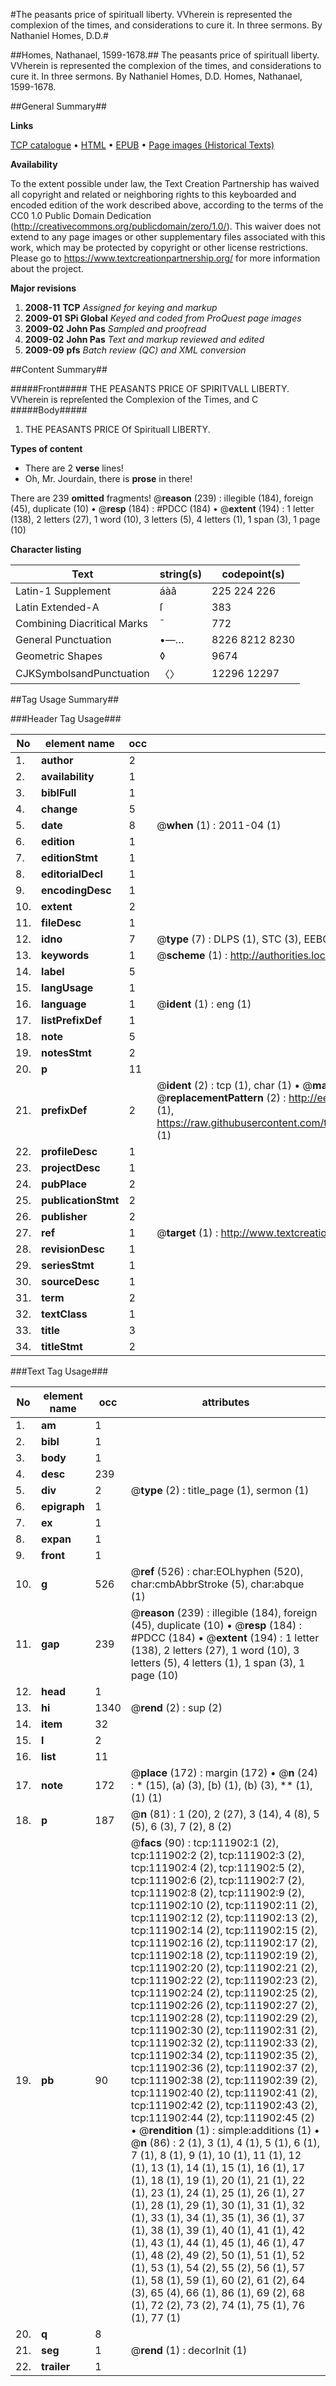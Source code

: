 #The peasants price of spirituall liberty. VVherein is represented the complexion of the times, and considerations to cure it. In three sermons. By Nathaniel Homes, D.D.#

##Homes, Nathanael, 1599-1678.##
The peasants price of spirituall liberty. VVherein is represented the complexion of the times, and considerations to cure it. In three sermons. By Nathaniel Homes, D.D.
Homes, Nathanael, 1599-1678.

##General Summary##

**Links**

[TCP catalogue](http://www.ota.ox.ac.uk/tcp/)  • 
[HTML](http://tei.it.ox.ac.uk/tcp/Texts-HTML/free/A86/A86502.html)  • 
[EPUB](http://tei.it.ox.ac.uk/tcp/Texts-EPUB/free/A86/A86502.epub) • 
[Page images (Historical Texts)](https://historicaltexts.jisc.ac.uk/eebo-99859803e)

**Availability**

To the extent possible under law, the Text Creation Partnership has waived all copyright and related or neighboring rights to this keyboarded and encoded edition of the work described above, according to the terms of the CC0 1.0 Public Domain Dedication (http://creativecommons.org/publicdomain/zero/1.0/). This waiver does not extend to any page images or other supplementary files associated with this work, which may be protected by copyright or other license restrictions. Please go to https://www.textcreationpartnership.org/ for more information about the project.

**Major revisions**

1. __2008-11__ __TCP__ *Assigned for keying and markup*
1. __2009-01__ __SPi Global__ *Keyed and coded from ProQuest page images*
1. __2009-02__ __John Pas__ *Sampled and proofread*
1. __2009-02__ __John Pas__ *Text and markup reviewed and edited*
1. __2009-09__ __pfs__ *Batch review (QC) and XML conversion*

##Content Summary##

#####Front#####
THE PEASANTS PRICE OF SPIRITVALL LIBERTY. VVherein is repreſented the Complexion of the Times, and C
#####Body#####

1. THE PEASANTS PRICE Of Spirituall LIBERTY.

**Types of content**

  * There are 2 **verse** lines!
  * Oh, Mr. Jourdain, there is **prose** in there!

There are 239 **omitted** fragments! 
 @__reason__ (239) : illegible (184), foreign (45), duplicate (10)  •  @__resp__ (184) : #PDCC (184)  •  @__extent__ (194) : 1 letter (138), 2 letters (27), 1 word (10), 3 letters (5), 4 letters (1), 1 span (3), 1 page (10)

**Character listing**


|Text|string(s)|codepoint(s)|
|---|---|---|
|Latin-1 Supplement|áàâ|225 224 226|
|Latin Extended-A|ſ|383|
|Combining             Diacritical Marks|̄|772|
|General Punctuation|•—…|8226 8212 8230|
|Geometric Shapes|◊|9674|
|CJKSymbolsandPunctuation|〈〉|12296 12297|

##Tag Usage Summary##

###Header Tag Usage###

|No|element name|occ|attributes|
|---|---|---|---|
|1.|__author__|2||
|2.|__availability__|1||
|3.|__biblFull__|1||
|4.|__change__|5||
|5.|__date__|8| @__when__ (1) : 2011-04 (1)|
|6.|__edition__|1||
|7.|__editionStmt__|1||
|8.|__editorialDecl__|1||
|9.|__encodingDesc__|1||
|10.|__extent__|2||
|11.|__fileDesc__|1||
|12.|__idno__|7| @__type__ (7) : DLPS (1), STC (3), EEBO-CITATION (1), PROQUEST (1), VID (1)|
|13.|__keywords__|1| @__scheme__ (1) : http://authorities.loc.gov/ (1)|
|14.|__label__|5||
|15.|__langUsage__|1||
|16.|__language__|1| @__ident__ (1) : eng (1)|
|17.|__listPrefixDef__|1||
|18.|__note__|5||
|19.|__notesStmt__|2||
|20.|__p__|11||
|21.|__prefixDef__|2| @__ident__ (2) : tcp (1), char (1)  •  @__matchPattern__ (2) : ([0-9\-]+):([0-9IVX]+) (1), (.+) (1)  •  @__replacementPattern__ (2) : http://eebo.chadwyck.com/downloadtiff?vid=$1&page=$2 (1), https://raw.githubusercontent.com/textcreationpartnership/Texts/master/tcpchars.xml#$1 (1)|
|22.|__profileDesc__|1||
|23.|__projectDesc__|1||
|24.|__pubPlace__|2||
|25.|__publicationStmt__|2||
|26.|__publisher__|2||
|27.|__ref__|1| @__target__ (1) : http://www.textcreationpartnership.org/docs/. (1)|
|28.|__revisionDesc__|1||
|29.|__seriesStmt__|1||
|30.|__sourceDesc__|1||
|31.|__term__|2||
|32.|__textClass__|1||
|33.|__title__|3||
|34.|__titleStmt__|2||


###Text Tag Usage###

|No|element name|occ|attributes|
|---|---|---|---|
|1.|__am__|1||
|2.|__bibl__|1||
|3.|__body__|1||
|4.|__desc__|239||
|5.|__div__|2| @__type__ (2) : title_page (1), sermon (1)|
|6.|__epigraph__|1||
|7.|__ex__|1||
|8.|__expan__|1||
|9.|__front__|1||
|10.|__g__|526| @__ref__ (526) : char:EOLhyphen (520), char:cmbAbbrStroke (5), char:abque (1)|
|11.|__gap__|239| @__reason__ (239) : illegible (184), foreign (45), duplicate (10)  •  @__resp__ (184) : #PDCC (184)  •  @__extent__ (194) : 1 letter (138), 2 letters (27), 1 word (10), 3 letters (5), 4 letters (1), 1 span (3), 1 page (10)|
|12.|__head__|1||
|13.|__hi__|1340| @__rend__ (2) : sup (2)|
|14.|__item__|32||
|15.|__l__|2||
|16.|__list__|11||
|17.|__note__|172| @__place__ (172) : margin (172)  •  @__n__ (24) : * (15), (a) (3), [b) (1), (b) (3), ** (1), (1) (1)|
|18.|__p__|187| @__n__ (81) : 1 (20), 2 (27), 3 (14), 4 (8), 5 (5), 6 (3), 7 (2), 8 (2)|
|19.|__pb__|90| @__facs__ (90) : tcp:111902:1 (2), tcp:111902:2 (2), tcp:111902:3 (2), tcp:111902:4 (2), tcp:111902:5 (2), tcp:111902:6 (2), tcp:111902:7 (2), tcp:111902:8 (2), tcp:111902:9 (2), tcp:111902:10 (2), tcp:111902:11 (2), tcp:111902:12 (2), tcp:111902:13 (2), tcp:111902:14 (2), tcp:111902:15 (2), tcp:111902:16 (2), tcp:111902:17 (2), tcp:111902:18 (2), tcp:111902:19 (2), tcp:111902:20 (2), tcp:111902:21 (2), tcp:111902:22 (2), tcp:111902:23 (2), tcp:111902:24 (2), tcp:111902:25 (2), tcp:111902:26 (2), tcp:111902:27 (2), tcp:111902:28 (2), tcp:111902:29 (2), tcp:111902:30 (2), tcp:111902:31 (2), tcp:111902:32 (2), tcp:111902:33 (2), tcp:111902:34 (2), tcp:111902:35 (2), tcp:111902:36 (2), tcp:111902:37 (2), tcp:111902:38 (2), tcp:111902:39 (2), tcp:111902:40 (2), tcp:111902:41 (2), tcp:111902:42 (2), tcp:111902:43 (2), tcp:111902:44 (2), tcp:111902:45 (2)  •  @__rendition__ (1) : simple:additions (1)  •  @__n__ (86) : 2 (1), 3 (1), 4 (1), 5 (1), 6 (1), 7 (1), 8 (1), 9 (1), 10 (1), 11 (1), 12 (1), 13 (1), 14 (1), 15 (1), 16 (1), 17 (1), 18 (1), 19 (1), 20 (1), 21 (1), 22 (1), 23 (1), 24 (1), 25 (1), 26 (1), 27 (1), 28 (1), 29 (1), 30 (1), 31 (1), 32 (1), 33 (1), 34 (1), 35 (1), 36 (1), 37 (1), 38 (1), 39 (1), 40 (1), 41 (1), 42 (1), 43 (1), 44 (1), 45 (1), 46 (1), 47 (1), 48 (2), 49 (2), 50 (1), 51 (1), 52 (1), 53 (1), 54 (2), 55 (2), 56 (1), 57 (1), 58 (1), 59 (1), 60 (2), 61 (2), 64 (3), 65 (4), 66 (1), 86 (1), 69 (2), 68 (1), 72 (2), 73 (2), 74 (1), 75 (1), 76 (1), 77 (1)|
|20.|__q__|8||
|21.|__seg__|1| @__rend__ (1) : decorInit (1)|
|22.|__trailer__|1||

